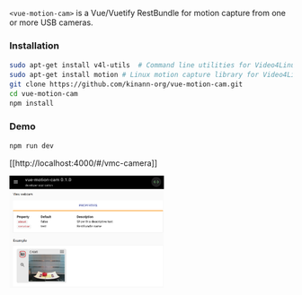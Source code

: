 <code>&lt;vue-motion-cam&gt;</code> is a Vue/Vuetify RestBundle for motion capture from one or more USB cameras.

### Installation
```bash
sudo apt-get install v4l-utils  # Command line utilities for Video4Linux version 2 video library
sudo apt-get install motion # Linux motion capture library for Video4Linux
git clone https://github.com/kinann-org/vue-motion-cam.git  
cd vue-motion-cam
npm install
```

### Demo
```bash
npm run dev
```

[[http://localhost:4000/#/vmc-camera]]

<a href="https://raw.githubusercontent.com/kinann-org/vue-motion-cam/master/doc/img/vmc.png"><img
    src="https://raw.githubusercontent.com/kinann-org/vue-motion-cam/master/doc/img/vmc.png" height=200px></a>
